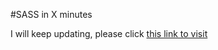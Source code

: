 #SASS in X minutes

I will keep updating, please click <a href="https://chinabigcat.github.io/docs/SASS/SASS_in_X_minutes.html">this link to visit </a>
